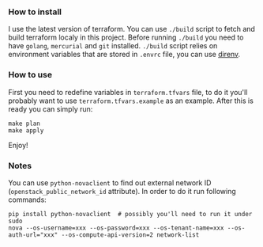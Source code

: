 ### How to install

I use the latest version of terraform. You can use `./build` script to fetch and build terraform localy in this project.
Before running `./build` you need to have `golang`, `mercurial` and `git` installed. `./build` script relies on environment variables that are stored in `.envrc` file, you can use [direnv](http://direnv.net/).

### How to use
First you need to redefine variables in `terraform.tfvars` file, to do it you'll probably want to use `terraform.tfvars.example` as an example. After this is ready you can simply run:
```
make plan
make apply
```

Enjoy!

### Notes

You can use `python-novaclient` to find out external network ID (`openstack_public_network_id` attribute). In order to do it run following commands:
```
pip install python-novaclient  # possibly you'll need to run it under sudo
nova --os-username=xxx --os-password=xxx --os-tenant-name=xxx --os-auth-url="xxx" --os-compute-api-version=2 network-list
```
